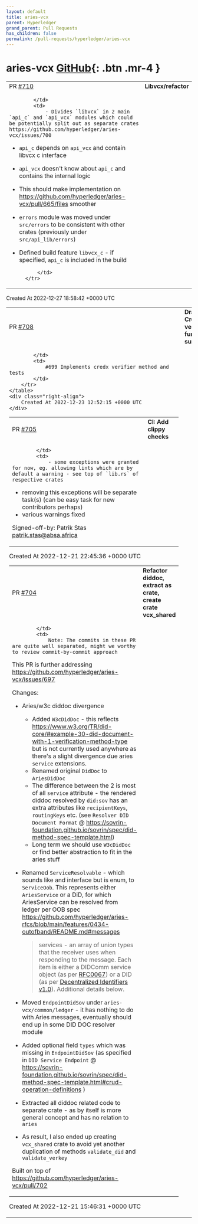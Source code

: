 ```yaml
---
layout: default
title: aries-vcx
parent: Hyperledger
grand_parent: Pull Requests
has_children: false
permalink: /pull-requests/hyperledger/aries-vcx
---
```


# aries-vcx <span class="fs-3 right-align">[GitHub](https://github.com/hyperledger/aries-vcx){: .btn .mr-4 }</span>


<div>
    <table>
        <tr>
            <td>
                PR <a href="https://github.com/hyperledger/aries-vcx/pull/710" class=".btn">#710</a>
            </td>
            <td>
                <b>
                    Libvcx/refactor
                </b>
            </td>
        </tr>
        <tr>
            <td>
                
            </td>
            <td>
                - Divides `libvcx` in 2 main `api_c` and `api_vcx` modules which could be potentially split out as separate crates https://github.com/hyperledger/aries-vcx/issues/700
- `api_c` depends on `api_vcx` and contain libvcx c interface
- `api_vcx` doesn't know about `api_c` and contains the internal logic
- This should make implementation on https://github.com/hyperledger/aries-vcx/pull/665/files smoother
- `errors` module was moved under `src/errors` to be consistent with other crates (previously under `src/api_lib/errors`)
- Defined build feature `libvcx_c` - if specified, `api_c` is included in the build

            </td>
        </tr>
    </table>
    <div class="right-align">
        Created At 2022-12-27 18:58:42 +0000 UTC
    </div>
</div>

<div>
    <table>
        <tr>
            <td>
                PR <a href="https://github.com/hyperledger/aries-vcx/pull/708" class=".btn">#708</a>
            </td>
            <td>
                <b>
                    Draft: CredxAnoncreds verifier functionality support
                </b>
            </td>
        </tr>
        <tr>
            <td>
                
            </td>
            <td>
                #699 Implements credx verifier method and tests
            </td>
        </tr>
    </table>
    <div class="right-align">
        Created At 2022-12-23 12:52:15 +0000 UTC
    </div>
</div>

<div>
    <table>
        <tr>
            <td>
                PR <a href="https://github.com/hyperledger/aries-vcx/pull/705" class=".btn">#705</a>
            </td>
            <td>
                <b>
                    CI: Add clippy checks
                </b>
            </td>
        </tr>
        <tr>
            <td>
                
            </td>
            <td>
                - some exceptions were granted for now, eg. allowing lints which are by default a warning - see top of `lib.rs` of respective crates
- removing this exceptions will be separate task(s) (can be easy task for new contributors perhaps)
- various warnings fixed

Signed-off-by: Patrik Stas <patrik.stas@absa.africa>
            </td>
        </tr>
    </table>
    <div class="right-align">
        Created At 2022-12-21 22:45:36 +0000 UTC
    </div>
</div>

<div>
    <table>
        <tr>
            <td>
                PR <a href="https://github.com/hyperledger/aries-vcx/pull/704" class=".btn">#704</a>
            </td>
            <td>
                <b>
                    Refactor diddoc, extract as crate, create crate vcx_shared
                </b>
            </td>
        </tr>
        <tr>
            <td>
                
            </td>
            <td>
                Note: The commits in these PR are quite well separated, might we worthy to review commit-by-commit approach

This PR is further addressing https://github.com/hyperledger/aries-vcx/issues/697

Changes:
- Aries/w3c diddoc divergence
   - Added `W3cDidDoc` - this reflects https://www.w3.org/TR/did-core/#example-30-did-document-with-1-verification-method-type but is not currently used anywhere as there's a slight divergence due aries `service` extensions.
   - Renamed original `DidDoc` to `AriesDidDoc` 
   - The difference between the 2 is most of all `service` attribute - the rendered diddoc resolved by `did:sov` has an extra attributes like `recipientKeys`, `routingKeys` etc. (see `Resolver DID Document Format` @ https://sovrin-foundation.github.io/sovrin/spec/did-method-spec-template.html)
   - Long term we should use `W3cDidDoc` or find better abstraction to fit in the aries stuff
   
- Renamed `ServiceResolvable` - which sounds like and interface but is enum, to `ServiceOob`. This represents either `AriesService` or a DiD, for which AriesService can be resolved from ledger per OOB spec https://github.com/hyperledger/aries-rfcs/blob/main/features/0434-outofband/README.md#messages
   > services - an array of union types that the receiver uses when responding to the message. Each item is either a DIDComm service object (as per [RFC0067](https://github.com/hyperledger/aries-rfcs/blob/main/features/0067-didcomm-diddoc-conventions/README.md#service-conventions)) or a DID (as per [Decentralized Identifiers v1.0](https://w3c.github.io/did-core/#did-syntax)). Additional details below.
   
- Moved `EndpointDidSov` under `aries-vcx/common/ledger` - it has nothing to do with Aries messages, eventually should end up in some DID DOC resolver module
- Added optional field `types` which was missing in `EndpointDidSov` (as specified in `DID Service Endpoint` @ https://sovrin-foundation.github.io/sovrin/spec/did-method-spec-template.html#crud-operation-definitions )
- Extracted all diddoc related code to separate crate - as by itself is more general concept and has no relation to `aries`
- As result, I also ended up creating `vcx_shared` crate to avoid yet another duplication of methods `validate_did` and `validate_verkey`

Built on top of https://github.com/hyperledger/aries-vcx/pull/702
            </td>
        </tr>
    </table>
    <div class="right-align">
        Created At 2022-12-21 15:46:31 +0000 UTC
    </div>
</div>

